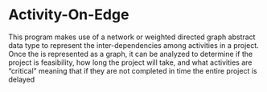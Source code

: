 # Activity-On-Edge
This program makes use of a network or weighted directed graph abstract data type to represent the  inter-dependencies among activities in a project. Once the is represented as a graph, it can be analyzed to determine if the project is feasibility, how long the project will take, and what activities are “critical” 
meaning that if they are not completed in time the entire project is delayed
